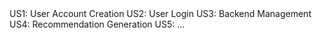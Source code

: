 <link to template slide> US1: User Account Creation
<link to template slide> US2: User Login
<link to template slide> US3: Backend Management
<link to template slide> US4: Recommendation Generation
<link to template slide> US5: …

